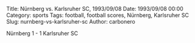Title: Nürnberg vs. Karlsruher SC, 1993/09/08
Date: 1993/09/08 00:00
Category: sports
Tags: football, football scores, Nürnberg, Karlsruher SC
Slug: nurnberg-vs-karlsruher-sc
Author: carbonero


Nürnberg 1 - 1 Karlsruher SC
